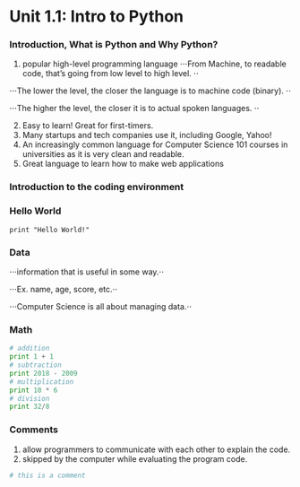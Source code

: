 # Unit 1.1: Intro to Python

### Introduction, What is Python and Why Python?
1. popular high-level programming language
⋅⋅⋅From Machine, to readable code, that’s going from low level to high level. ⋅⋅

⋅⋅⋅The lower the level, the closer the language is to machine code (binary). ⋅⋅

⋅⋅⋅The higher the level, the closer it is to actual spoken languages. ⋅⋅

2. Easy to learn! Great for first-timers.
3. Many startups and tech companies use it, including Google, Yahoo!
4. An increasingly common language for Computer Science 101 courses in universities as it is very clean and readable.
5. Great language to learn how to make web applications

### Introduction to the coding environment
### Hello World
` print "Hello World!" ` 


### Data
⋅⋅⋅information that is useful in some way.⋅⋅

⋅⋅⋅Ex. name, age, score, etc.⋅⋅

⋅⋅⋅Computer Science is all about managing data.⋅⋅

### Math
``` python 
# addition
print 1 + 1
# subtraction
print 2018 - 2009
# multiplication
print 10 * 6
# division
print 32/8
```

### Comments
1. allow programmers to communicate with each other to explain the code.
2. skipped by the computer while evaluating the program code.
```python 
# this is a comment 
```
